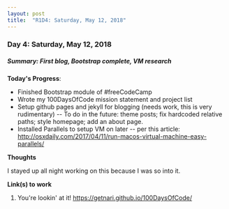 ```yaml
---
layout: post
title:  "R1D4: Saturday, May 12, 2018"
---
```


### Day 4: Saturday, May 12, 2018
##### Summary: First blog, Bootstrap complete, VM research

**Today's Progress**: 

- Finished Bootstrap module of #freeCodeCamp 
- Wrote my 100DaysOfCode mission statement and project list
- Setup github pages and jekyll for blogging (needs work, this is very rudimentary)
-- To do in the future: theme posts; fix hardcoded relative paths; style homepage; add an about page.
- Installed Parallels to setup VM on later
-- per this article: http://osxdaily.com/2017/04/11/run-macos-virtual-machine-easy-parallels/

**Thoughts** 

I stayed up all night working on this because I was so into it.

**Link(s) to work**
1. You're lookin' at it! https://getnari.github.io/100DaysOfCode/

